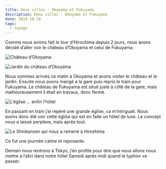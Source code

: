 ```yaml
---
title: Deux villes - Okayama et Fukuyama
description: Deux villes - Okayama et Fukuyama
date: 2019-10-10
tags:
  - voyage
---
```

Comme nous avions fait le tour d’Hirochima depuis 2 jours, nous avons décidé d’aller voir le château d’Okoyama et celui de Fukuyama.

![Château d’Okoyama](/img/jpg/6407dc8f-b8f0-4bf3-afa3-55e4cc588e0a.jpg "Château d’Okoyama")

![Jardin du château d’Okoyama](/img/jpg/c67b4a28-50af-4511-b88d-3241a2eef88f.jpg "Jardin du château d’Okoyama")

Nous sommes arrivés ce matin à Okoyama et avons visiter le château et le jardin. Ensuite nous avons mangé à la gare puis repris le train pour Fukuyama. Le château de Fukuyama est situé juste à côté de la gare, mais malheureusement il était en travaux, donc fermé.

![L’église ... enfin l’hôtel](/img/jpg/e41ad23d-ac85-42ca-a80a-fd495531ade7.jpg "L’église ... enfin l’hôtel")

En passant en train j’ai repéré une grande église, ca m’intriguait. Nous avons donc été voir cette église qui est en faite un hôtel de luxe. Le concept nous a laissé perplexe, mais après tout.

![Le Shinkansen qui nous a ramené à Hiroshima](/img/jpg/b09a410c-da54-4f6c-bd08-4e0f35552fdc.jpg "Le Shinkansen qui nous a ramené à Hiroshima")

Ce fut une journée calme et reposante.

Demain nous rentrons à Tokyo, j’en profite pour dire que nous allons nous mettre à l’abri dans notre hôtel Samedi après midi quand le typhon va passer.

